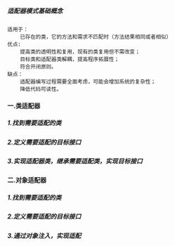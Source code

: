 ##### 适配器模式基础概念
    适用于：
        已存在的类，它的方法和需求不匹配时（方法结果相同或者相似）
    优点:
        提高类的透明性和复用，现有的类复用但不需改变；
        目标类和适配器类解耦，提高程序拓展性；
        符合开闭原则。
    缺点：
        适配器编写过程需要全面考虑，可能会增加系统的复杂性；
        降低代码可读性。
#### 一.类适配器
##### 1.找到需要适配的类
##### 2.定义需要适配的目标接口
##### 3.实现适配器类，继承需要适配类，实现目标接口
#### 二.对象适配器
##### 1.找到需要适配的类
##### 2.定义需要适配的目标接口
##### 3.通过对象注入，实现适配
